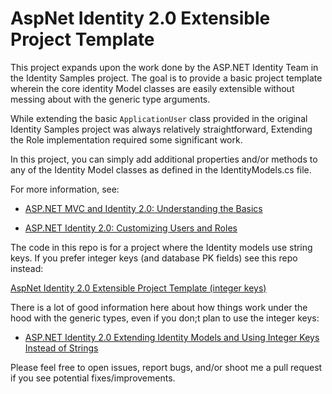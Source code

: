 AspNet Identity 2.0 Extensible Project Template
===============================================
This project expands upon the work done by the ASP.NET Identity Team in the Identity Samples project. The goal is to provide a basic project template wherein the core identity Model classes are easily extensible without messing about with the generic type arguments.

While extending the basic `ApplicationUser` class provided in the original Identity Samples project was always relatively straightforward, Extending the Role implementation required some significant work. 

In this project, you can simply add additional properties and/or methods to any of the Identity Model classes as defined in the IdentityModels.cs file. 

For more information, see:

* [ASP.NET MVC and Identity 2.0: Understanding the Basics](http://typecastexception.com/post/2014/04/20/ASPNET-MVC-and-Identity-20-Understanding-the-Basics.aspx)

* [ASP.NET Identity 2.0: Customizing Users and Roles](http://typecastexception.com/post/2014/06/22/ASPNET-Identity-20-Customizing-Users-and-Roles.aspx)

The code in this repo is for a project where the Identity models use string keys. If you prefer integer keys (and database PK fields) see this repo instead:

[AspNet Identity 2.0 Extensible Project Template (integer keys)](https://github.com/TypecastException/AspNet-Identity-2-With-Integer-Keys)

There is a lot of good information here about how things work under the hood with the generic types, even if you don;t plan to use the integer keys:
* [ASP.NET Identity 2.0 Extending Identity Models and Using Integer Keys Instead of Strings](http://typecastexception.com/post/2014/07/13/ASPNET-Identity-20-Extending-Identity-Models-and-Using-Integer-Keys-Instead-of-Strings.aspx)

Please feel free to open issues, report bugs, and/or shoot me a pull request if you see potential fixes/improvements. 
